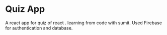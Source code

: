 # Quiz App

A react app for quiz of react . learning from code with sumit. Used Firebase for authentication and database.
